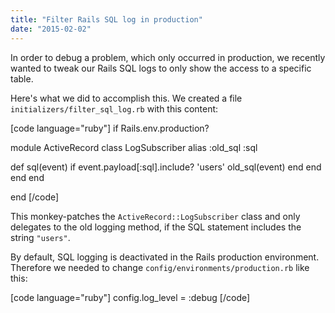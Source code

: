 ```yaml
---
title: "Filter Rails SQL log in production"
date: "2015-02-02"
---
```


In order to debug a problem, which only occurred in production, we recently wanted to tweak our Rails SQL logs to only show the access to a specific table.

Here's what we did to accomplish this. We created a file `initializers/filter_sql_log.rb` with this content:

\[code language="ruby"\] if Rails.env.production?

module ActiveRecord class LogSubscriber alias :old\_sql :sql

def sql(event) if event.payload\[:sql\].include? 'users' old\_sql(event) end end end end

end \[/code\]

This monkey-patches the `ActiveRecord::LogSubscriber` class and only delegates to the old logging method, if the SQL statement includes the string `"users"`.

By default, SQL logging is deactivated in the Rails production environment. Therefore we needed to change `config/environments/production.rb` like this:

\[code language="ruby"\] config.log\_level = :debug \[/code\]
